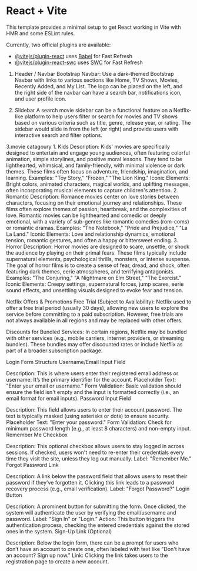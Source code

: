 # React + Vite

This template provides a minimal setup to get React working in Vite with HMR and some ESLint rules.

Currently, two official plugins are available:

- [@vitejs/plugin-react](https://github.com/vitejs/vite-plugin-react/blob/main/packages/plugin-react/README.md) uses [Babel](https://babeljs.io/) for Fast Refresh
- [@vitejs/plugin-react-swc](https://github.com/vitejs/vite-plugin-react-swc) uses [SWC](https://swc.rs/) for Fast Refresh



1. Header / Navbar
Bootstrap Navbar: Use a dark-themed Bootstrap Navbar with links to various sections like Home, TV Shows, Movies, Recently Added, and My List. The logo can be placed on the left, and the right side of the navbar can have a search bar, notifications icon, and user profile icon.

2. Slidebar
A search movie sidebar can be a functional feature on a Netflix-like platform to help users filter or search for movies and TV shows based on various criteria such as title, genre, release year, or rating. The sidebar would slide in from the left (or right) and provide users with interactive search and filter options.

3.movie catagoury
        1. Kids
Description: Kids' movies are specifically designed to entertain and engage young audiences, often featuring colorful animation, simple storylines, and positive moral lessons. They tend to be lighthearted, whimsical, and family-friendly, with minimal violence or dark themes. These films often focus on adventure, friendship, imagination, and learning.
Examples: "Toy Story," "Frozen," "The Lion King."
Iconic Elements: Bright colors, animated characters, magical worlds, and uplifting messages, often incorporating musical elements to capture children's attention.
        2. Romantic 
Description: Romance movies center on love stories between characters, focusing on their emotional journey and relationships. These films often explore themes of passion, heartbreak, and the complexities of love. Romantic movies can be lighthearted and comedic or deeply emotional, with a variety of sub-genres like romantic comedies (rom-coms) or romantic dramas.
Examples: "The Notebook," "Pride and Prejudice," "La La Land."
Iconic Elements: Love and relationship dynamics, emotional tension, romantic gestures, and often a happy or bittersweet ending.
        3. Horror
Description: Horror movies are designed to scare, unsettle, or shock the audience by playing on their primal fears. These films typically include supernatural elements, psychological thrills, monsters, or intense suspense. The goal of horror films is to create a sense of fear, dread, and shock, often featuring dark themes, eerie atmospheres, and terrifying antagonists.
Examples: "The Conjuring," "A Nightmare on Elm Street," "The Exorcist."
Iconic Elements: Creepy settings, supernatural forces, jump scares, eerie sound effects, and unsettling visuals designed to evoke fear and tension.




Netflix Offers & Promotions
Free Trial (Subject to Availability): Netflix used to offer a free trial period (usually 30 days), allowing new users to explore the service before committing to a paid subscription. However, free trials are not always available in all regions and may be replaced with other offers.

Discounts for Bundled Services: In certain regions, Netflix may be bundled with other services (e.g., mobile carriers, internet providers, or streaming bundles). These bundles may offer discounted rates or include Netflix as part of a broader subscription package.




Login Form Structure
Username/Email Input Field

Description: This is where users enter their registered email address or username. It’s the primary identifier for the account.
Placeholder Text: "Enter your email or username."
Form Validation: Basic validation should ensure the field isn't empty and the input is formatted correctly (i.e., an email format for email inputs).
Password Input Field

Description: This field allows users to enter their account password. The text is typically masked (using asterisks or dots) to ensure security.
Placeholder Text: "Enter your password."
Form Validation: Check for minimum password length (e.g., at least 8 characters) and non-empty input.
Remember Me Checkbox

Description: This optional checkbox allows users to stay logged in across sessions. If checked, users won't need to re-enter their credentials every time they visit the site, unless they log out manually.
Label: "Remember Me."
Forgot Password Link

Description: A link below the password field that allows users to reset their password if they’ve forgotten it. Clicking this link leads to a password recovery process (e.g., email verification).
Label: "Forgot Password?"
Login Button

Description: A prominent button for submitting the form. Once clicked, the system will authenticate the user by verifying the email/username and password.
Label: "Sign In" or "Login."
Action: This button triggers the authentication process, checking the entered credentials against the stored ones in the system.
Sign-Up Link (Optional)

Description: Below the login form, there can be a prompt for users who don’t have an account to create one, often labeled with text like "Don't have an account? Sign up now."
Link: Clicking the link takes users to the registration page to create a new account.
